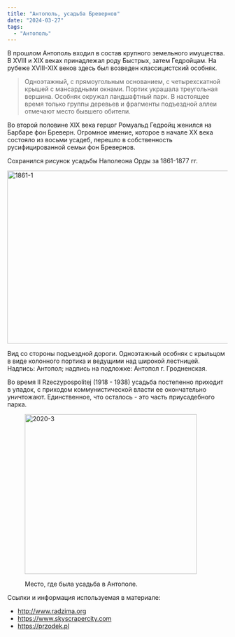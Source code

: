 ```yaml
---
title: "Антополь, усадьба Бревернов"
date: "2024-03-27"
tags:
  - "Антополь"
---
```


В прошлом Антополь входил в состав крупного земельного имущества. В XVIII и XIX веках принадлежал роду Быстрых, затем Гедройцам. На рубеже XVIII-XIX веков здесь был возведен классицистский особняк.

> Одноэтажный, с прямоугольным основанием, с четырехскатной крышей с мансардными окнами. Портик украшала треугольная вершина. Особняк окружал ландшафтный парк. В настоящее время только группы деревьев и фрагменты подъездной аллеи отмечают место бывшего обители.

Во второй половине XIX века герцог Ромуальд Гедройц женился на Барбаре фон Бреверн. Огромное имение, которое в начале XX века состояло из восьми усадеб, перешло в собственность русифицированной семьи фон Бревернов.

Сохранился рисунок усадьбы Наполеона Орды за 1861-1877 гг.

<a data-flickr-embed="true" href="https://www.flickr.com/photos/98644112@N04/53614966891/in/dateposted-public/" title="1861-1"><img src="https://live.staticflickr.com/65535/53614966891_aa7288c655_z.jpg" width="571" height="395" alt="1861-1"/></a><script async src="//embedr.flickr.com/assets/client-code.js" charset="utf-8"></script>

Вид со стороны подъездной дороги. Одноэтажный особняк с крыльцом в виде колонного портика и ведущими над широкой лестницей. Надпись: Антопол; надпись на подложке: Антопол г. Гродненская.

Во время II Rzeczypospolitej (1918 - 1938) усадьба постепенно приходит в упадок, с приходом коммунистической власти ее окончательно уничтожают. Единственное, что осталось - это часть приусадебного парка.

<figure>

<a data-flickr-embed="true" href="https://www.flickr.com/photos/98644112@N04/53615176378/in/dateposted-public/" title="2020-3"><img src="https://live.staticflickr.com/65535/53615176378_4fd6e367f5_w.jpg" width="393" height="365" alt="2020-3"/></a><script async src="//embedr.flickr.com/assets/client-code.js" charset="utf-8"></script>

<figcaption>

Место, где была усадьба в Антополе.

</figcaption>

</figure>

Ссылки и информация используемая в материале:

- http://www.radzima.org
- https://www.skyscrapercity.com
- https://przodek.pl
